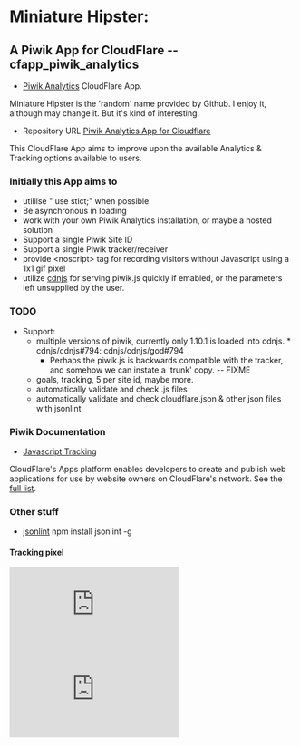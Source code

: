# Miniature Hipster:
## A Piwik App for CloudFlare -- cfapp_piwik_analytics

  * [Piwik Analytics](https://www.cloudflare.com/apps/piwik_analytics) CloudFlare App.

Miniature Hipster is the 'random' name provided by Github. I enjoy it, although may change it. But it's kind of interesting.
  * Repository URL  [Piwik Analytics App for Cloudflare](https://github.com/px/cfapp-piwik-analytics.git/)

This CloudFlare App aims to improve upon the available Analytics &amp; Tracking options available to users.

### Initially this App aims to
  * utililse " use stict;" when possible
  * Be asynchronous in loading
  * work with your own Piwik Analytics installation, or maybe a hosted solution
  * Support a single Piwik Site ID
  * Support a single Piwik tracker/receiver
  * provide &lt;noscript&gt; tag for recording visitors without Javascript using a 1x1 gif pixel
  * utilize [cdnjs](http://cdnjs.com) for serving piwik.js quickly if emabled, or the parameters left unsupplied by the user.


### TODO
* Support:
  * multiple versions of piwik, currently only 1.10.1 is loaded into cdnjs. * cdnjs/cdnjs#794: cdnjs/cdnjs/god#794
    * Perhaps the piwik.js is backwards compatible with the tracker, and somehow we can instate a 'trunk' copy. -- FIXME
  * goals, tracking, 5 per site id, maybe more.
  * automatically validate and check .js files
  * automatically validate and check cloudflare.json &amp; other json files with jsonlint

### Piwik Documentation
* [Javascript Tracking](http://piwik.org/docs/javascript-tracking/)

CloudFlare's Apps platform enables developers to create and publish web applications for use by website owners on CloudFlare's network. See the [full list](https://www.cloudflare.com/apps).



### Other stuff

* [jsonlint](https://github.com/zaach/jsonlint)
    npm install jsonlint -g


#### Tracking pixel
![Tracking Pixel](https://piwik-ssl.ns1.net/piwik.php?idSite=26&rec=1)
![Tracking Pixel](https://piwik-ssl.ns1.net/piwik.php?idSite=27&rec=1)
